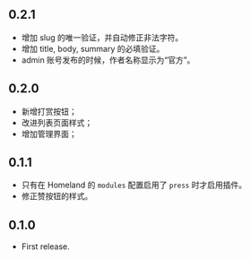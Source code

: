 0.2.1
-----

- 增加 slug 的唯一验证，并自动修正非法字符。
- 增加 title, body, summary 的必填验证。
- admin 账号发布的时候，作者名称显示为“官方”。


0.2.0
-----

- 新增打赏按钮；
- 改进列表页面样式；
- 增加管理界面；

0.1.1
-----

- 只有在 Homeland 的 `modules` 配置启用了 `press` 时才启用插件。
- 修正赞按钮的样式。

0.1.0
-----

- First release.
